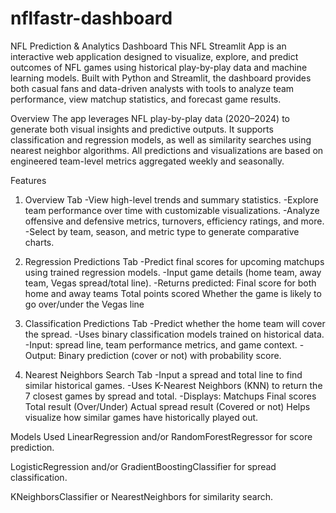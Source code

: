 # nflfastr-dashboard
NFL Prediction & Analytics Dashboard
This NFL Streamlit App is an interactive web application designed to visualize, explore, and predict outcomes of NFL games using historical play-by-play data and machine learning models. Built with Python and Streamlit, the dashboard provides both casual fans and data-driven analysts with tools to analyze team performance, view matchup statistics, and forecast game results.

Overview
The app leverages NFL play-by-play data (2020–2024) to generate both visual insights and predictive outputs. It supports classification and regression models, as well as similarity searches using nearest neighbor algorithms. All predictions and visualizations are based on engineered team-level metrics aggregated weekly and seasonally.

 Features
1. Overview Tab
-View high-level trends and summary statistics.
-Explore team performance over time with customizable visualizations.
-Analyze offensive and defensive metrics, turnovers, efficiency ratings, and more.
-Select by team, season, and metric type to generate comparative charts.

2. Regression Predictions Tab
-Predict final scores for upcoming matchups using trained regression models.
-Input game details (home team, away team, Vegas spread/total line).
-Returns predicted:
  Final score for both home and away teams
  Total points scored
  Whether the game is likely to go over/under the Vegas line

3. Classification Predictions Tab
-Predict whether the home team will cover the spread.
-Uses binary classification models trained on historical data.
-Input: spread line, team performance metrics, and game context.
-Output: Binary prediction (cover or not) with probability score.

4. Nearest Neighbors Search Tab
-Input a spread and total line to find similar historical games.
-Uses K-Nearest Neighbors (KNN) to return the 7 closest games by spread and total.
-Displays:
  Matchups
  Final scores
  Total result (Over/Under)
  Actual spread result (Covered or not)
  Helps visualize how similar games have historically played out.

Models Used
LinearRegression and/or RandomForestRegressor for score prediction.

LogisticRegression and/or GradientBoostingClassifier for spread classification.

KNeighborsClassifier or NearestNeighbors for similarity search.
